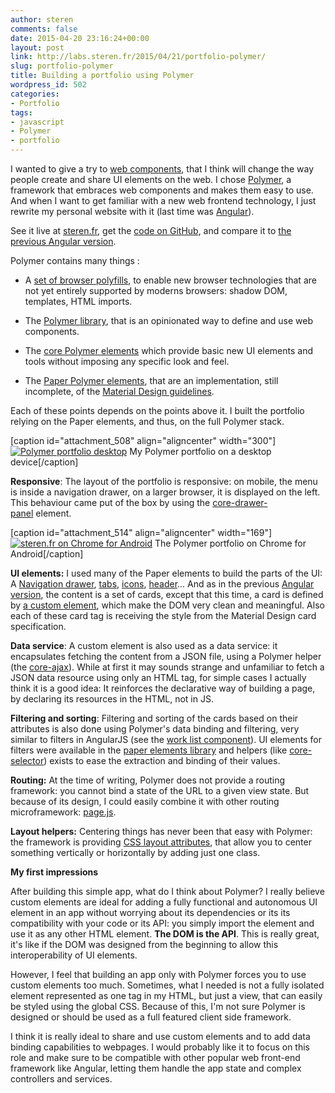 ```yaml
---
author: steren
comments: false
date: 2015-04-20 23:16:24+00:00
layout: post
link: http://labs.steren.fr/2015/04/21/portfolio-polymer/
slug: portfolio-polymer
title: Building a portfolio using Polymer
wordpress_id: 502
categories:
- Portfolio
tags:
- javascript
- Polymer
- portfolio
---
```


I wanted to give a try to [web components](http://webcomponents.org/), that I think will change the way people create and share UI elements on the web. I chose [Polymer](https://www.polymer-project.org/), a framework that embraces web components and makes them easy to use. And when I want to get familiar with a new web frontend technology, I just rewrite my personal website with it (last time was [Angular](http://labs.steren.fr/2013/09/25/angularjs-portfolio-website/)).

See it live at [steren.fr](http://steren.fr/), get the [code on GitHub](https://github.com/steren/steren.github.com), and compare it to [the previous Angular version](https://github.com/steren/steren.github.com/tree/angular).

Polymer contains many things :



	
  * A [set of browser polyfills](https://www.polymer-project.org/docs/start/platform.html), to enable new browser technologies that are not yet entirely supported by moderns browsers: shadow DOM, templates, HTML imports.

	
  * The [Polymer library](https://www.polymer-project.org/docs/polymer/polymer.html), that is an opinionated way to define and use web components.

	
  * The [core Polymer elements](https://www.polymer-project.org/docs/elements/core-elements.html#core-ajax) which provide basic new UI elements and tools without imposing any specific look and feel.

	
  * The [Paper Polymer elements](https://www.polymer-project.org/docs/elements/paper-elements.html#paper-button), that are an implementation, still incomplete, of the [Material Design guidelines](http://www.google.com/design/spec/material-design/introduction.html).


Each of these points depends on the points above it. I built the portfolio relying on the Paper elements, and thus, on the full Polymer stack.

[caption id="attachment_508" align="aligncenter" width="300"][![Polymer portfolio desktop](https://sterenlabs.files.wordpress.com/2015/03/screen-shot-2015-03-01-at-8-45-53-pm.png?w=300)](https://sterenlabs.files.wordpress.com/2015/03/screen-shot-2015-03-01-at-8-45-53-pm.png) My Polymer portfolio on a desktop device[/caption]

**Responsive**: The layout of the portfolio is responsive: on mobile, the menu is inside a navigation drawer, on a larger browser, it is displayed on the left. This behaviour came put of the box by using the [core-drawer-panel](https://www.polymer-project.org/0.5/docs/elements/core-drawer-panel.html) element.

[caption id="attachment_514" align="aligncenter" width="169"][![steren.fr on Chrome for Android](https://sterenlabs.files.wordpress.com/2015/03/polymer-portfolio-on-android.png?w=169)](https://sterenlabs.files.wordpress.com/2015/03/polymer-portfolio-on-android.png) The Polymer portfolio on Chrome for Android[/caption]

**UI elements:** I used many of the Paper elements to build the parts of the UI: A [Navigation drawer](https://www.polymer-project.org/0.5/docs/elements/core-drawer-panel.html), [tabs](https://www.polymer-project.org/0.5/docs/elements/paper-tabs.html), [icons](https://www.polymer-project.org/0.5/docs/elements/core-icon.html), [header](https://www.polymer-project.org/0.5/docs/elements/core-header-panel.html)... And as in the previous [Angular version](http://labs.steren.fr/2013/09/25/angularjs-portfolio-website/), the content is a set of cards, except that this time, a card is defined by [a custom element](https://github.com/steren/steren.github.com/blob/master/steren-card.html), which make the DOM very clean and meaningful. Also each of these card tag is receiving the style from the Material Design card specification.

**Data service**: A custom element is also used as a data service: it encapsulates fetching the content from a JSON file, using a Polymer helper (the [core-ajax](https://www.polymer-project.org/0.5/docs/elements/core-ajax.html)). While at first it may sounds strange and unfamiliar to fetch a JSON data resource using only an HTML tag, for simple cases I actually think it is a good idea: It reinforces the declarative way of building a page, by declaring its resources in the HTML, not in JS.

**Filtering and sorting**: Filtering and sorting of the cards based on their attributes is also done using Polymer's data binding and filtering, very similar to filters in AngularJS (see the [work list component](https://github.com/steren/steren.github.com/blob/master/steren-work-list.html)). UI elements for filters were available in the [paper elements library](https://www.polymer-project.org/0.5/components/paper-elements/demo.html) and helpers (like [core-selector](https://www.polymer-project.org/0.5/docs/elements/core-selector.html)) exists to ease the extraction and binding of their values.

**Routing:** At the time of writing, Polymer does not provide a routing framework: you cannot bind a state of the URL to a given view state. But because of its design, I could easily combine it with other routing microframework: [page.js](https://github.com/visionmedia/page.js).

**Layout helpers:** Centering things has never been that easy with Polymer: the framework is providing [CSS layout attributes](https://www.polymer-project.org/0.5/docs/polymer/layout-attrs.html), that allow you to center something vertically or horizontally by adding just one class.

**My first impressions**

After building this simple app, what do I think about Polymer? I really believe custom elements are ideal for adding a fully functional and autonomous UI element in an app without worrying about its dependencies or its its compatibility with your code or its API: you simply import the element and use it as any other HTML element. **The DOM is the API**. This is really great, it's like if the DOM was designed from the beginning to allow this interoperability of UI elements.

However, I feel that building an app only with Polymer forces you to use custom elements too much. Sometimes, what I needed is not a fully isolated element represented as one tag in my HTML, but just a view, that can easily be styled using the global CSS. Because of this, I'm not sure Polymer is designed or should be used as a full featured client side framework.

I think it is really ideal to share and use custom elements and to add data binding capabilities to webpages. I would probably like it to focus on this role and make sure to be compatible with other popular web front-end framework like Angular, letting them handle the app state and complex controllers and services.
